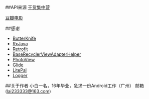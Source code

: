 ##API来源
[干货集中营](http://gank.io)

[豆瓣电影](https://developers.douban.com/wiki/?title=movie_v2)

##感谢
* [ButterKnife](https://github.com/JakeWharton/butterknife)
* [RxJava](https://github.com/ReactiveX/RxJava)
* [Retrofit](https://github.com/square/retrofit)
* [BaseRecyclerViewAdapterHelper](https://github.com/CymChad/BaseRecyclerViewAdapterHelper)
* [PhotoView](https://github.com/chrisbanes/PhotoView)
* [Glide](https://github.com/bumptech/glide)
* [LitePal](https://github.com/LitePalFramework/LitePal)
* [Logger](https://github.com/orhanobut/logger)

##关于作者
小白一名，16年毕业，急求一份Android工作（广州） 邮箱(lai233333@163.com)

